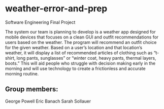 # weather-error-and-prep
Software Engineering Final Project

The system our team is planning to develop is a weather app designed for mobile devices that focuses on a clean GUI and outfit recommendations for users based on the weather. The program will recommend an outfit choice for the given weather. Based on a user’s location and that location’s weather, it will display a list of recommended articles of clothing such as “t-shirt, long pants, sunglasses” or “winter coat, heavy pants, thermal layers, boots.” This will aid people who struggle with decision making early in the morning and will use technology to create a frictionless and accurate morning routine.

## Group members:
George Powell
Eric Banach
Sarah Sollauer
